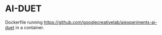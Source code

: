 # AI-DUET

Dockerfile running https://github.com/googlecreativelab/aiexperiments-ai-duet in a container.
